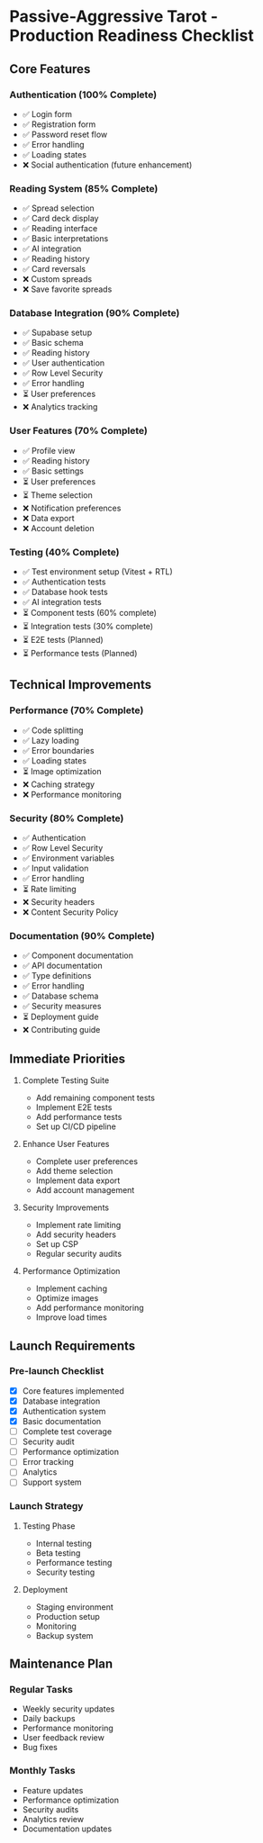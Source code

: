 # Passive-Aggressive Tarot - Production Readiness Checklist

## Core Features

### Authentication (100% Complete)
- ✅ Login form
- ✅ Registration form
- ✅ Password reset flow
- ✅ Error handling
- ✅ Loading states
- ❌ Social authentication (future enhancement)

### Reading System (85% Complete)
- ✅ Spread selection
- ✅ Card deck display
- ✅ Reading interface
- ✅ Basic interpretations
- ✅ AI integration
- ✅ Reading history
- ✅ Card reversals
- ❌ Custom spreads
- ❌ Save favorite spreads

### Database Integration (90% Complete)
- ✅ Supabase setup
- ✅ Basic schema
- ✅ Reading history
- ✅ User authentication
- ✅ Row Level Security
- ✅ Error handling
- ⏳ User preferences
- ❌ Analytics tracking

### User Features (70% Complete)
- ✅ Profile view
- ✅ Reading history
- ✅ Basic settings
- ⏳ User preferences
- ⏳ Theme selection
- ❌ Notification preferences
- ❌ Data export
- ❌ Account deletion

### Testing (40% Complete)
- ✅ Test environment setup (Vitest + RTL)
- ✅ Authentication tests
- ✅ Database hook tests
- ✅ AI integration tests
- ⏳ Component tests (60% complete)
- ⏳ Integration tests (30% complete)
- ⏳ E2E tests (Planned)
- ⏳ Performance tests (Planned)

## Technical Improvements

### Performance (70% Complete)
- ✅ Code splitting
- ✅ Lazy loading
- ✅ Error boundaries
- ✅ Loading states
- ⏳ Image optimization
- ❌ Caching strategy
- ❌ Performance monitoring

### Security (80% Complete)
- ✅ Authentication
- ✅ Row Level Security
- ✅ Environment variables
- ✅ Input validation
- ✅ Error handling
- ⏳ Rate limiting
- ❌ Security headers
- ❌ Content Security Policy

### Documentation (90% Complete)
- ✅ Component documentation
- ✅ API documentation
- ✅ Type definitions
- ✅ Error handling
- ✅ Database schema
- ✅ Security measures
- ⏳ Deployment guide
- ❌ Contributing guide

## Immediate Priorities

1. Complete Testing Suite
   - Add remaining component tests
   - Implement E2E tests
   - Add performance tests
   - Set up CI/CD pipeline

2. Enhance User Features
   - Complete user preferences
   - Add theme selection
   - Implement data export
   - Add account management

3. Security Improvements
   - Implement rate limiting
   - Add security headers
   - Set up CSP
   - Regular security audits

4. Performance Optimization
   - Implement caching
   - Optimize images
   - Add performance monitoring
   - Improve load times

## Launch Requirements

### Pre-launch Checklist
- [x] Core features implemented
- [x] Database integration
- [x] Authentication system
- [x] Basic documentation
- [ ] Complete test coverage
- [ ] Security audit
- [ ] Performance optimization
- [ ] Error tracking
- [ ] Analytics
- [ ] Support system

### Launch Strategy
1. Testing Phase
   - Internal testing
   - Beta testing
   - Performance testing
   - Security testing

2. Deployment
   - Staging environment
   - Production setup
   - Monitoring
   - Backup system

## Maintenance Plan

### Regular Tasks
- Weekly security updates
- Daily backups
- Performance monitoring
- User feedback review
- Bug fixes

### Monthly Tasks
- Feature updates
- Performance optimization
- Security audits
- Analytics review
- Documentation updates